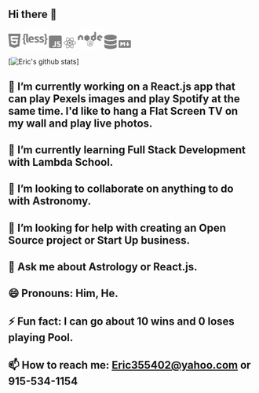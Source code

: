 ## Hi there 👋

<p float=left>
<img src="html5-brands.svg" width=5%  > 
<img src="less-brands.svg" width=10% >
<img src="js-square-brands.svg" width=5% >
<img src="react-brands.svg" width=5% >
<img src="node-brands.svg" width=10% >
<img src="database-solid.svg" width=5% >
<img src="markdown-brands.svg" width=5% >
</p>

[![Eric's github stats](https://github-readme-stats.vercel.app/api?username=eric-santos)]

## 🔭 I’m currently working on a React.js app that can play Pexels images and play Spotify at the same time. I'd like to hang a Flat Screen TV on my wall and play live photos. 

## 🌱 I’m currently learning Full Stack Development with Lambda School.

## 👯 I’m looking to collaborate on anything to do with Astronomy.

## 🤔 I’m looking for help with creating an Open Source project or Start Up business.

## 💬 Ask me about Astrology or React.js.

## 😄 Pronouns: Him, He.

## ⚡ Fun fact: I can go about 10 wins and 0 loses playing Pool.

## 📫 How to reach me: Eric355402@yahoo.com or 915-534-1154

<!--
**eric-santos/eric-santos** is a ✨ _special_ ✨ repository because its `README.md` (this file) appears on your GitHub profile.
